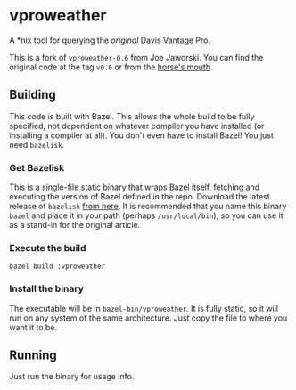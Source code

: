 # vproweather

A *nix tool for querying the _original_ Davis Vantage Pro.

This is a fork of `vproweather-0.6` from Joe Jaworski. You can find the original
code at the tag `v0.6` or from the [horse's
mouth](http://www.joejaworski.com/weather/).

## Building

This code is built with Bazel. This allows the whole build to be fully
specified, not dependent on whatever compiler you have installed (or installing
a compiler at all). You don't even have to install Bazel! You just need `bazelisk`.

### Get Bazelisk

This is a single-file static binary that wraps Bazel itself, fetching and
executing the version of Bazel defined in the repo. Download the latest release
of `bazelisk` [from here](https://github.com/bazelbuild/bazelisk). It is
recommended that you name this binary `bazel` and place it in your path (perhaps
`/usr/local/bin`), so you can use it as a stand-in for the original article.

### Execute the build

```shell
bazel build :vproweather
```

### Install the binary

The executable will be in `bazel-bin/vproweather`. It is fully static, so it
will run on any system of the same architecture. Just copy the file to where you
want it to be.

## Running

Just run the binary for usage info.
